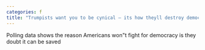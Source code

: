 ```yaml
---
categories: f
title: "Trumpists want you to be cynical — its how theyll destroy democracy"
---
```

Polling data shows the reason Americans won"t fight for democracy is they doubt it can be saved